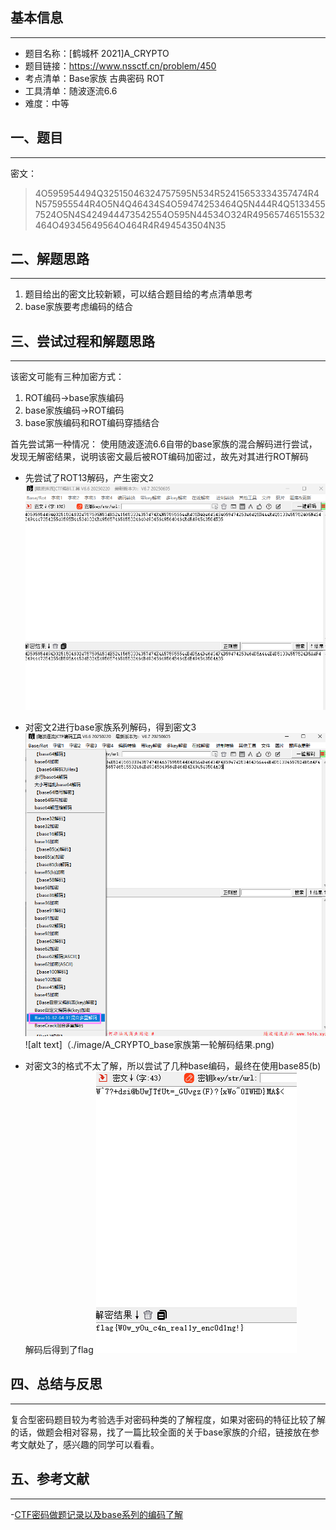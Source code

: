 ## 基本信息
---

* 题目名称：[鹤城杯 2021]A_CRYPTO
* 题目链接：https://www.nssctf.cn/problem/450
* 考点清单：Base家族 古典密码 ROT
* 工具清单：随波逐流6.6
* 难度：中等

## 一、题目
---
密文：
>4O595954494Q32515046324757595N534R52415653334357474R4N575955544R4O5N4Q46434S4O59474253464Q5N444R4Q51334557524O5N4S424944473542554O595N44534O324R49565746515532464O49345649564O464R4R494543504N35

## 二、解题思路
---
1. 题目给出的密文比较新颖，可以结合题目给的考点清单思考
2. base家族要考虑编码的结合

## 三、尝试过程和解题思路
---
该密文可能有三种加密方式：
1. ROT编码->base家族编码
2. base家族编码->ROT编码
3. base家族编码和ROT编码穿插结合

首先尝试第一种情况：
使用随波逐流6.6自带的base家族的混合解码进行尝试，发现无解密结果，说明该密文最后被ROT编码加密过，故先对其进行ROT解码

* 先尝试了ROT13解码，产生密文2
![alt text](./image/A_CRYPTO_ROT13.png)

* 对密文2进行base家族系列解码，得到密文3
  ![alt text](./image/A_CRYPTO_base家族.png)
  ![alt text]（./image/A_CRYPTO_base家族第一轮解码结果.png)
  
* 对密文3的格式不太了解，所以尝试了几种base编码，最终在使用base85(b)解码后得到了flag
  ![alt text](./image/A_CRYPTO_flag.png)

## 四、总结与反思
---
复合型密码题目较为考验选手对密码种类的了解程度，如果对密码的特征比较了解的话，做题会相对容易，找了一篇比较全面的关于base家族的介绍，链接放在参考文献处了，感兴趣的同学可以看看。

## 五、参考文献
---
-[CTF密码做题记录以及base系列的编码了解](https://blog.csdn.net/Jsy050906/article/details/135877058)

